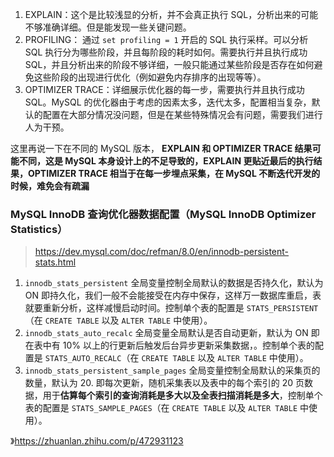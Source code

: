 1.  EXPLAIN：这个是比较浅显的分析，并不会真正执行 SQL，分析出来的可能不够准确详细。但是能发现一些关键问题。
2.  PROFILING： 通过 `set profiling = 1` 开启的 SQL 执行采样。可以分析 SQL 执行分为哪些阶段，并且每阶段的耗时如何。需要执行并且执行成功 SQL，并且分析出来的阶段不够详细，一般只能通过某些阶段是否存在如何避免这些阶段的出现进行优化（例如避免内存排序的出现等等）。
3.  OPTIMIZER TRACE：详细展示优化器的每一步，需要执行并且执行成功 SQL。MySQL 的优化器由于考虑的因素太多，迭代太多，配置相当复杂，默认的配置在大部分情况没问题，但是在某些特殊情况会有问题，需要我们进行人为干预。

这里再说一下在不同的 MySQL 版本， **EXPLAIN 和 OPTIMIZER TRACE 结果可能不同，这是 MySQL 本身设计上的不足导致的，EXPLAIN 更贴近最后的执行结果，OPTIMIZER TRACE 相当于在每一步埋点采集，在 MySQL 不断迭代开发的时候，难免会有疏漏**

### **MySQL InnoDB 查询优化器数据配置（MySQL InnoDB Optimizer Statistics）**

> https://dev.mysql.com/doc/refman/8.0/en/innodb-persistent-stats.html

1.  `innodb_stats_persistent` 全局变量控制全局默认的数据是否持久化，默认为 ON 即持久化，我们一般不会能接受在内存中保存，这样万一数据库重启，表就要重新分析，这样减慢启动时间。控制单个表的配置是 `STATS_PERSISTENT`（在 `CREATE TABLE` 以及 `ALTER TABLE` 中使用）。
2.  `innodb_stats_auto_recalc` 全局变量全局默认是否自动更新，默认为 ON 即在表中有 10% 以上的行更新后触发后台异步更新采集数据，。控制单个表的配置是 `STATS_AUTO_RECALC`（在 `CREATE TABLE` 以及 `ALTER TABLE` 中使用）。
3.  `innodb_stats_persistent_sample_pages` 全局变量控制全局默认的采集页的数量，默认为 20. 即每次更新，随机采集表以及表中的每个索引的 20 页数据，用于**估算每个索引的查询消耗是多大以及全表扫描消耗是多大**，控制单个表的配置是 `STATS_SAMPLE_PAGES`（在 `CREATE TABLE` 以及 `ALTER TABLE` 中使用）。

》https://zhuanlan.zhihu.com/p/472931123